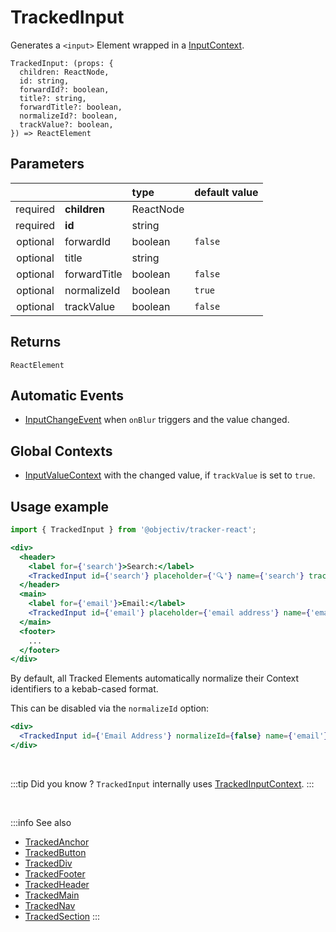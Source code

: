 # TrackedInput

Generates a `<input>` Element wrapped in a [InputContext](/taxonomy/reference/location-contexts/InputContext.md).

```tsx
TrackedInput: (props: {
  children: ReactNode,
  id: string,
  forwardId?: boolean,
  title?: string,
  forwardTitle?: boolean,
  normalizeId?: boolean,
  trackValue?: boolean,
}) => ReactElement
```

## Parameters
|          |              | type      | default value |
|:--------:|:-------------|:----------|:--------------|
| required | **children** | ReactNode |               |
| required | **id**       | string    |               |
| optional | forwardId    | boolean   | `false`       |
| optional | title        | string    |               |
| optional | forwardTitle | boolean   | `false`       |
| optional | normalizeId  | boolean   | `true`        |
| optional | trackValue   | boolean   | `false`       |

## Returns
`ReactElement`

## Automatic Events
- [InputChangeEvent](/taxonomy/reference/events/InputChangeEvent.md) when `onBlur` triggers and the  value changed.

## Global Contexts
- [InputValueContext](/taxonomy/reference/global-contexts/InputValueContext.md) with the changed value, if `trackValue` is set to `true`.

## Usage example

```jsx
import { TrackedInput } from '@objectiv/tracker-react';
```

```jsx
<div>
  <header>
    <label for={'search'}>Search:</label>
    <TrackedInput id={'search'} placeholder={'🔍'} name={'search'} trackValue={true} />
  </header>
  <main>
    <label for={'email'}>Email:</label>
    <TrackedInput id={'email'} placeholder={'email address'} name={'email'} />
  </main>
  <footer>
    ...
  </footer>
</div>
```

By default, all Tracked Elements automatically normalize their Context identifiers to a kebab-cased format.

This can be disabled via the  `normalizeId` option:

```jsx
<div>
  <TrackedInput id={'Email Address'} normalizeId={false} name={'email'} />
</div>
```
<br />

:::tip Did you know ?
`TrackedInput` internally uses [TrackedInputContext](/tracking/react/api-reference/trackedContexts/TrackedInputContext.md).
:::

<br />

:::info See also
- [TrackedAnchor](/tracking/react/api-reference/trackedElements/TrackedAnchor.md)
- [TrackedButton](/tracking/react/api-reference/trackedElements/TrackedButton.md)
- [TrackedDiv](/tracking/react/api-reference/trackedElements/TrackedDiv.md)
- [TrackedFooter](/tracking/react/api-reference/trackedElements/TrackedFooter.md)
- [TrackedHeader](/tracking/react/api-reference/trackedElements/TrackedHeader.md)
- [TrackedMain](/tracking/react/api-reference/trackedElements/TrackedMain.md)
- [TrackedNav](/tracking/react/api-reference/trackedElements/TrackedNav.md)
- [TrackedSection](/tracking/react/api-reference/trackedElements/TrackedSection.md)
:::
